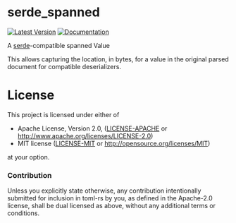 # serde_spanned

[![Latest Version](https://img.shields.io/crates/v/serde_spanned.svg)](https://crates.io/crates/serde_spanned)
[![Documentation](https://docs.rs/serde_spanned/badge.svg)](https://docs.rs/serde_spanned)

A [serde]-compatible spanned Value

This allows capturing the location, in bytes, for a value in the original parsed document for
compatible deserializers.

[serde]: https://serde.rs/

# License

This project is licensed under either of

- Apache License, Version 2.0, ([LICENSE-APACHE](LICENSE-APACHE) or
  http://www.apache.org/licenses/LICENSE-2.0)
- MIT license ([LICENSE-MIT](LICENSE-MIT) or
  http://opensource.org/licenses/MIT)

at your option.

### Contribution

Unless you explicitly state otherwise, any contribution intentionally submitted
for inclusion in toml-rs by you, as defined in the Apache-2.0 license, shall be
dual licensed as above, without any additional terms or conditions.
